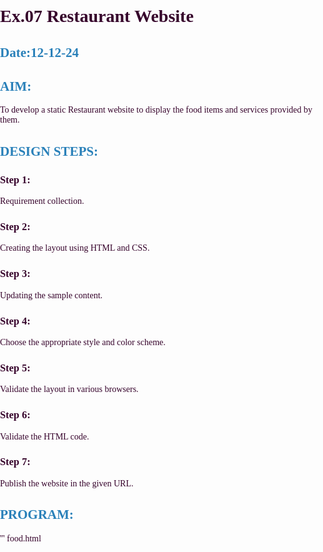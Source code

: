 # Ex.07 Restaurant Website
## Date:12-12-24

## AIM:
To develop a static Restaurant website to display the food items and services provided by them.

## DESIGN STEPS:

### Step 1:
Requirement collection.

### Step 2:
Creating the layout using HTML and CSS.

### Step 3:
Updating the sample content.

### Step 4:
Choose the appropriate style and color scheme.

### Step 5:
Validate the layout in various browsers.

### Step 6:
Validate the HTML code.

### Step 7:
Publish the website in the given URL.

## PROGRAM:
'''
food.html

<!DOCTYPE html>
<html lang="en">

<head>
    <meta charset="UTF-8">
    <meta name="viewport" content="width=device-width, initial-scale=1.0">
    <title>MSP RESTAURANT</title>
    <style>
        body {
            font-family: 'Georgia', serif;
            margin: 0;
            padding: 0;
            background: url('back ground.jpg') no-repeat center center fixed;
            background-size: cover;
            color: #36032b;
        }

        header {
            background-color: rgba(180, 145, 172, 0.8); 
            color: rgb(208, 120, 120);
            padding: 20px;
            text-align: center;
        }

        header h1 {
            font-weight: 400;
        }

        header nav ul {
            list-style-type: none;
            padding: 0;
            margin: 0;
        }

        header nav ul li {
            display: inline;
            margin: 0 20px;
        }

        header nav ul li a {
            color: rgb(65, 6, 6);
            text-decoration: none;
        }

        header nav ul li a:hover {
            color: #16a085;
            font-weight: bold;
        }

        .container {
            width: 90%;
            max-width: 1200px;
            margin: 20px auto;
            text-align: center;
            background-color: rgba(255, 255, 255, 0.8); 
            padding: 20px;
            border-radius: 15px;
        }

        h2 {
            color: #2980b9;
        }

        footer {
            background-color: rgba(173, 131, 170, 0.9); 
            color: rgb(80, 10, 10);
            text-align: center;
            padding: 15px 0;
            position: fixed;
            bottom: 0;
            width: 100%;
        }

        footer p {
            margin: 0;
        }

        ::-webkit-scrollbar {
            width: 5px;
        }

        ::-webkit-scrollbar-thumb {
            background-color: #16a085;
            border-radius: 10px;
        }
    </style>
</head>

<body>
    <header>
        <h1>MSP RESTAURANT</h1>
        <nav>
            <ul>
                <li><a href="food.html">Home</a></li>
                <li><a href="menu.html">Menu</a></li>
                <li><a href="administration.html">Administration</a></li>
                <li><a href="contact.html">Contact Us</a></li>
            </ul>
        </nav>
    </header>

    <section class="container">
        <h2>Welcome to Our Restaurant</h2>
        <p>Experience the finest dining with us. Enjoy our delicious menu, excellent service, and a cozy atmosphere.</p>
    </section>

    <footer>
        <div class="container">
            <p>&copy; 2024 MSP RESTAURANT | Designed by TRISHA </p>
        </div>
    </footer>
</body>

</html>

menu.html

<!DOCTYPE html>
<html lang="en">

<head>
    <meta charset="UTF-8">
    <meta name="viewport" content="width=device-width, initial-scale=1.0">
    <title>MENU - MSP RESTAURANT</title>
    <style>
        body {
            font-family: 'Verdana', sans-serif;
            margin: 0;
            padding: 0;
            background: linear-gradient(to bottom, #f0e5d8, #d9c9b5);
            color: #333;
        }

        header {
            background-color: #340202;
            color: white;
            padding: 20px;
            text-align: center;
            box-shadow: 0 4px 8px rgba(0, 0, 0, 0.2);
        }

        header h1 {
            font-weight: 700;
            letter-spacing: 2px;
        }

        header nav ul {
            list-style-type: none;
            padding: 0;
            margin: 0;
        }

        header nav ul li {
            display: inline;
            margin: 0 15px;
        }

        header nav ul li a {
            color: white;
            text-decoration: none;
            font-weight: bold;
            padding: 5px 10px;
            border-radius: 5px;
            transition: background-color 0.3s, color 0.3s;
        }

        header nav ul li a:hover {
            background-color: #360311;
            color: #f7f1e3;
        }

        .menu-container {
            width: 90%;
            max-width: 1200px;
            margin: 20px auto 100px auto;
            display: flex;
            justify-content: space-around;
            flex-wrap: wrap;
            gap: 20px;
        }

        .menu-item {
            width: 28%;
            background: rgba(255, 255, 255, 0.8);
            padding: 15px;
            border-radius: 15px;
            display: flex;
            flex-direction: column;
            align-items: center;
            box-shadow: 0 4px 10px rgba(0, 0, 0, 0.15);
            transition: transform 0.3s, box-shadow 0.3s;
        }

        .menu-item:hover {
            transform: translateY(-5px);
            box-shadow: 0 6px 15px rgba(0, 0, 0, 0.2);
        }

        .menu-item img {
            width: 100px;
            height: 100px;
            border-radius: 50%;
            margin-bottom: 10px;
        }

        .menu-item h3 {
            margin: 10px 0;
            font-size: 1.2em;
            color: #8e44ad;
        }

        .menu-item p {
            text-align: center;
            font-size: 0.9em;
            color: #555;
        }

        footer {
            background-color: #350304;
            color: white;
            text-align: center;
            padding: 15px 0;
            position: fixed;
            bottom: 0;
            width: 100%;
            box-shadow: 0 -4px 8px rgba(0, 0, 0, 0.2);
        }

        footer p {
            margin: 0;
            font-size: 0.9em;
        }

        ::-webkit-scrollbar {
            width: 8px;
        }

        ::-webkit-scrollbar-thumb {
            background-color: #8e44ad;
            border-radius: 10px;
        }
    </style>
</head>

<body>
    <header>
        <h1>OUR MENU</h1>
        <nav>
            <ul>
                <li><a href="food.html">Home</a></li>
                <li><a href="menu.html">Menu</a></li>
                <li><a href="administration.html">Administration</a></li>
                <li><a href="contact.html">Contact Us</a></li>
            </ul>
        </nav>
    </header>

    <div class="menu-container">
        <div class="menu-item">
            <img src="biryani.jpg" alt="biryani">
            <h3>BIRYANI</h3>
            <p>A vibrant rice dish with mixed vegetables, chicken or mutton, and an egg.</p>
        </div>
        <div class="menu-item">
            <img src="non veg meal.jpg" alt="NON VEG MEALS">
            <h3>NON VEG MEALS</h3>
            <p>Rice with chicken, mutton, fish gravy with rotti and chicken starters.</p>
        </div>
        <div class="menu-item">
            <img src="burger.jpg" alt="Naan">
            <h3>BURGER</h3>
            <p>Soft and fluffy buns stuffed with chicken and cheese.</p>
        </div>
        <div class="menu-item">
            <img src="chicken 65.jpg" alt="chicken65">
            <h3>CHICKEN 65</h3>
            <p>Fresh chicken fried with Indian spices for a crispy delight.</p>
        </div>
        <div class="menu-item">
            <img src="butter chicken.jpg" alt="butterchicken">
            <h3>BUTTER CHICKEN</h3>
            <p>Rich, creamy, and flavorful chicken curry in buttery sauce.</p>
        </div>
        <div class="menu-item">
            <img src="mutton gravy.jpg" alt="mutton">
            <h3>MUTTON GRAVY</h3>
            <p>Mouth-watering mutton curry with aromatic Indian spices.</p>
        </div>
        <div class="menu-item">
            <img src="prawnthokku.jpg" alt="prawnthokku">
            <h3>PRAWNTHOKKU</h3>
            <p>Succulent prawns cooked in a tangy, spicy Indian sauce.</p>
        </div>
        <div class="menu-item">
            <img src="crabsoup.jpg" alt="crabsoup">
            <h3>SOFT DRINK</h3>
            <p>A refreshing and tasty soft drinks for digestion.</p>
        </div>
        <div class="menu-item">
            <img src="attukal soup.jpg" alt="attukalsoup">
            <h3>ATTUKAL SOUP</h3>
            <p>A hearty and flavorful bone soup for a warm beginning.</p>
        </div>
        <div class="menu-item">
            <img src="ice cream.jpg" alt="elaneerpayasam">
            <h3>ICECREAM</h3>
            <p>A cold dessert for fulfilling your delicious meal.</p>
        </div>
        <div class="menu-item">
            <img src="jigrathanda.jpg" alt="jigarthanda">
            <h3>JIGRATHANDA</h3>
            <p>Cool drink after meals.</p>
        </div>
    </div>

    <footer>
        <p>&copy; 2024 Designed by TRISHA </p>
    </footer>
</body>

</html>

administration.html

<!DOCTYPE html>
<html lang="en">
<head>
    <meta charset="UTF-8">
    <meta name="viewport" content="width=device-width, initial-scale=1.0">
    <title>ADMINISTRATION - MSP RESTAURANT</title>
    <style>
        body {
            font-family: 'Roboto', sans-serif;
            margin: 0;
            padding: 0;
            background-color: #7c9dcf;
            color: #333;
        }

        header {
            background-color: #38040e;
            color: white;
            padding: 15px;
            text-align: center;
        }

        header h1 {
            font-weight: 500;
            margin: 0;
        }

        header nav ul {
            list-style-type: none;
            padding: 0;
            margin: 0;
            display: flex;
            justify-content: center;
        }

        header nav ul li {
            margin: 0 15px;
        }

        header nav ul li a {
            color: white;
            text-decoration: none;
            font-weight: bold;
        }

        header nav ul li a:hover {
            color: #ffab40;
        }

        .admin-container {
            width: 90%;
            margin: 20px auto;
            display: flex;
            flex-wrap: wrap;
            justify-content: center;
            gap: 20px;
        }

        .admin-card {
            width: 240px;
            padding: 20px;
            background-color: #ffffff;
            border: 1px solid #e0e0e0;
            border-radius: 10px;
            box-shadow: 0 4px 8px rgba(0, 0, 0, 0.1);
            text-align: center;
            transition: transform 0.3s, box-shadow 0.3s;
        }

        .admin-card:hover {
            transform: translateY(-5px);
            box-shadow: 0 6px 12px rgba(0, 0, 0, 0.2);
        }

        .admin-card img {
            width: 120px;
            height: 120px;
            border-radius: 50%;
            margin-bottom: 15px;
        }

        .admin-card h3 {
            margin: 10px 0 5px;
            font-size: 1.2em;
            color: #283593;
        }

        .admin-card p {
            font-size: 0.9em;
            color: #555;
        }

        footer {
            background-color: #2d0202;
            color: white;
            text-align: center;
            padding: 15px 0;
            margin-top: 20px;
        }

        footer p {
            margin: 0;
            font-size: 0.9em;
        }

        ::-webkit-scrollbar {
            width: 10px;
        }

        ::-webkit-scrollbar-thumb {
            background-color: #3f51b5;
            border-radius: 10px;
        }
    </style>
</head>
<body>
<header>
    <h1>ADMINISTRATION TEAM</h1>
    <nav>
        <ul>
            <li><a href="food.html">HOME</a></li>
            <li><a href="menu.html">MENU</a></li>
            <li><a href="administration.html">ADMINISTRATION</a></li>
            <li><a href="contact.html">CONTACT US</a></li>
        </ul>
    </nav>
</header>

<div class="admin-container">
    <div class="admin-card">
        <img src="Chandra babu.jpg" alt="Owner">
        <h3>CHANDRA BABU</h3>
        <p>Owner</p>
        <p>Visionary leader ensuring the success of MSP Restaurant.</p>
    </div>
    <div class="admin-card">
        <img src="Vijay.jpg" alt="Executive Chef">
        <h3>JOSEPH VIJAY</h3>
        <p>Executive Chef</p>
        <p>Mastermind behind our exquisite menu and culinary excellence.</p>
    </div>
    <div class="admin-card">
        <img src="allu arjun.jpg" alt="Operations Manager">
        <h3>ALLU ARJUN</h3>
        <p>Operations Manager</p>
        <p>Ensures smooth day-to-day operations and exceptional service.</p>
    </div>
    <div class="admin-card">
        <img src="brahmani.jpg" alt="Customer Experience Manager">
        <h3>BRAHMANI</h3>
        <p>Customer Experience Manager</p>
        <p>Focuses on guest satisfaction and memorable dining experiences.</p>
    </div>
    <div class="admin-card">
        <img src="Balakrishna.jpg" alt="Beverage Specialist">
        <h3>BALAKRISHNA</h3>
        <p>Beverage Specialist</p>
        <p>Crafts refreshing and unique drinks to complement every meal.</p>
    </div>
    <div class="admin-card">
        <img src="keerthy suresh.jpg" alt="Front Desk Manager">
        <h3>KEERTHY SURESH</h3>
        <p>Front Desk Manager</p>
        <p>Welcomes guests and manages reservations with a smile.</p>
    </div>
</div>

<footer>
    <p>&copy; 2024 Designed by TRISHA</p>
</footer>
</body>
</html>

contact.html

<!DOCTYPE html>
<html lang="en">
<head>
    <meta charset="UTF-8">
    <meta name="viewport" content="width=device-width, initial-scale=1.0">
    <title>CONTACT US - MSP RESTAURANT</title>
    <style>
        body {
            font-family: 'Verdana', sans-serif;
            margin: 0;
            padding: 0;
            background: linear-gradient(to bottom, #d5f3fe, #ffffff);
            color: #333;
        }

        header {
            background-color: #34020c;
            color: white;
            padding: 20px;
            text-align: center;
            box-shadow: 0 4px 8px rgba(0, 0, 0, 0.2);
        }

        header h1 {
            font-weight: 700;
            letter-spacing: 2px;
        }

        header nav ul {
            list-style-type: none;
            padding: 0;
            margin: 0;
        }

        header nav ul li {
            display: inline;
            margin: 0 15px;
        }

        header nav ul li a {
            color: rgb(172, 210, 116);
            text-decoration: none;
            font-weight: bold;
            padding: 5px 10px;
            border-radius: 5px;
            transition: background-color 0.3s, color 0.3s;
        }

        header nav ul li a:hover {
            background-color: #8151b7;
            color: #f7f1e3;
        }

        .contact-container {
            width: 70%;
            margin: 50px auto;
            padding: 30px;
            background: rgba(132, 107, 107, 0.9);
            border-radius: 15px;
            box-shadow: 0 4px 10px rgba(0, 0, 0, 0.15);
        }

        .contact-container h2 {
            text-align: center;
            margin-bottom: 20px;
            color: #6b3fa0;
            font-size: 1.8em;
        }

        .contact-item {
            margin-bottom: 20px;
            text-align: center;
        }

        .contact-item label {
            font-weight: bold;
            font-size: 1.2em;
        }

        .contact-item p {
            margin: 5px 0;
            font-size: 1.1em;
            color: #555;
        }

        .contact-item a {
            color: #6b3fa0;
            text-decoration: none;
            font-weight: bold;
            transition: color 0.3s;
        }

        .contact-item a:hover {
            color: #a569bd;
        }

        footer {
            background-color: #3c030c;
            color: white;
            text-align: center;
            padding: 15px 0;
            position: fixed;
            bottom: 0;
            width: 100%;
            box-shadow: 0 -4px 8px rgba(0, 0, 0, 0.2);
        }

        footer p {
            margin: 0;
            font-size: 0.9em;
        }

        ::-webkit-scrollbar {
            width: 8px;
        }

        ::-webkit-scrollbar-thumb {
            background-color: #6b3fa0;
            border-radius: 10px;
        }
    </style>
</head>
<body>
<header>
    <h1>CONTACT US</h1>
    <nav>
        <ul>
            <li><a href="food.html">Home</a></li>
            <li><a href="menu.html">Menu</a></li>
            <li><a href="administration.html">Administration</a></li>
            <li><a href="contact.html">Contact Us</a></li>
        </ul>
    </nav>
</header>

<div class="contact-container">
    <h2>We Would Love to Hear from You</h2>
    <div class="contact-item">
        <label>Email:</label>
        <p><a href="mailto:info@msprestaurant.com">info@msprestaurant.com</a></p>
    </div>
    <div class="contact-item">
        <label>Phone:</label>
        <p><a href="tel:+919676563660">9676563660</a></p>
    </div>
    <div class="contact-item">
        <label>Address:</label>
        <p>kuppam,chittoor,andhra pradesh-517425</p>
    </div>
    <div class="contact-item">
        <label>Operating Hours:</label>
        <p>Monday - Sunday: 10:00 AM - 11:00 PM</p>
    </div>
    <div class="contact-item">
        <label>Follow Us:</label>
        <p>
            <a href="#" target="_blank">Facebook</a> | 
            <a href="#" target="_blank">Instagram</a> | 
            <a href="#" target="_blank">Twitter</a>
        </p>
    </div>
</div>

<footer>
    <p>&copy; 2024 Designed by TRISHA | All rights reserved</p>
</footer>
</body>
</html>

## OUTPUT:
![Screenshot (49)](https://github.com/user-attachments/assets/c44cd286-fcc0-4b68-aad0-9aa4eb9b8770)
![Screenshot (50)](https://github.com/user-attachments/assets/a3552e1b-ddde-46aa-bcaa-a93f70b12803)
![Screenshot (51)](https://github.com/user-attachments/assets/a0daeeb6-2698-48fe-828e-b4b565fac474)
![Screenshot (52)](https://github.com/user-attachments/assets/0443aec8-6f8a-40bc-994c-8c0ac33411a3)
![Screenshot (53)](https://github.com/user-attachments/assets/1943e440-9bc7-43f6-8a1c-50ae8956363f)

## RESULT:
The program for designing software company website using HTML and CSS is completed successfully.
